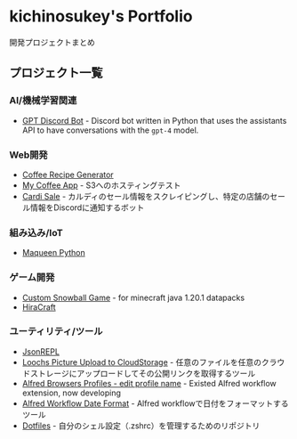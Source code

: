 # kichinosukey's Portfolio

開発プロジェクトまとめ

## プロジェクト一覧

### AI/機械学習関連

- [GPT Discord Bot](https://github.com/kichinosukey/gpt-discord-bot) - Discord bot written in Python that uses the assistants API to have conversations with the `gpt-4` model.

### Web開発
- [Coffee Recipe Generator](https://github.com/kichinosukey/coffee_receipe_generator)
- [My Coffee App](https://github.com/kichinosukey/my-coffee-app) - S3へのホスティングテスト
- [Cardi Sale](https://github.com/kichinosukey/cardi-sale) - カルディのセール情報をスクレイピングし、特定の店舗のセール情報をDiscordに通知するボット

### 組み込み/IoT

- [Maqueen Python](https://github.com/kichinosukey/maqueen-python)

### ゲーム開発

- [Custom Snowball Game](https://github.com/kichinosukey/custom-snowball-game) - for minecraft java 1.20.1 datapacks
- [HiraCraft](https://github.com/kichinosukey/HiraCraft)

### ユーティリティ/ツール

- [JsonREPL](https://github.com/kichinosukey/jsonrepl)
- [Loochs Picture Upload to CloudStorage](https://github.com/kichinosukey/loochs-picture-upload-to-cloudstorage) - 任意のファイルを任意のクラウドストレージにアップロードしてその公開リンクを取得するツール
- [Alfred Browsers Profiles - edit profile name](https://github.com/skydiver/alfred-browsers-profiles/pull/13/commits/7c854025f6d914554e1ba880768afec8f3fb9ccf) - Existed Alfred workflow extension, now developing
- [Alfred Workflow Date Format](https://github.com/kichinosukey/alfred-workflow-date-format) - Alfred workflowで日付をフォーマットするツール
- [Dotfiles](https://github.com/kichinosukey/dotfiles) - 自分のシェル設定（.zshrc）を管理するためのリポジトリ